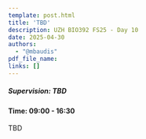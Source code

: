 ```yaml
---
template: post.html
title: 'TBD'
description: UZH BIO392 FS25 - Day 10
date: 2025-04-30
authors:
  - "@mbaudis"
pdf_file_name: 
links: []
---
```


##### Supervision: TBD
#### Time: 09:00 - 16:30

TBD

<!--more-->

